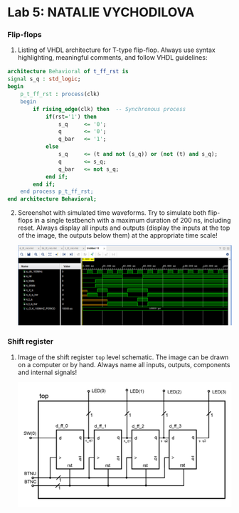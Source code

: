 # Lab 5: NATALIE VYCHODILOVA

### Flip-flops

1. Listing of VHDL architecture for T-type flip-flop. Always use syntax highlighting, meaningful comments, and follow VHDL guidelines:

```vhdl
architecture Behavioral of t_ff_rst is
signal s_q : std_logic;
begin
    p_t_ff_rst : process(clk)
    begin
        if rising_edge(clk) then  -- Synchronous process
            if(rst='1') then 
                s_q     <= '0';
                q       <= '0';
                q_bar   <= '1';
            else
                s_q     <= (t and not (s_q)) or (not (t) and s_q);
                q       <= s_q;
                q_bar   <= not s_q;
            end if;   
        end if;
    end process p_t_ff_rst;
end architecture Behavioral;
```

2. Screenshot with simulated time waveforms. Try to simulate both flip-flops in a single testbench with a maximum duration of 200 ns, including reset. Always display all inputs and outputs (display the inputs at the top of the image, the outputs below them) at the appropriate time scale!

   ![your figure](images/sm3.PNG)

### Shift register

1. Image of the shift register `top` level schematic. The image can be drawn on a computer or by hand. Always name all inputs, outputs, components and internal signals!

   ![your figure](images/sch.png)
